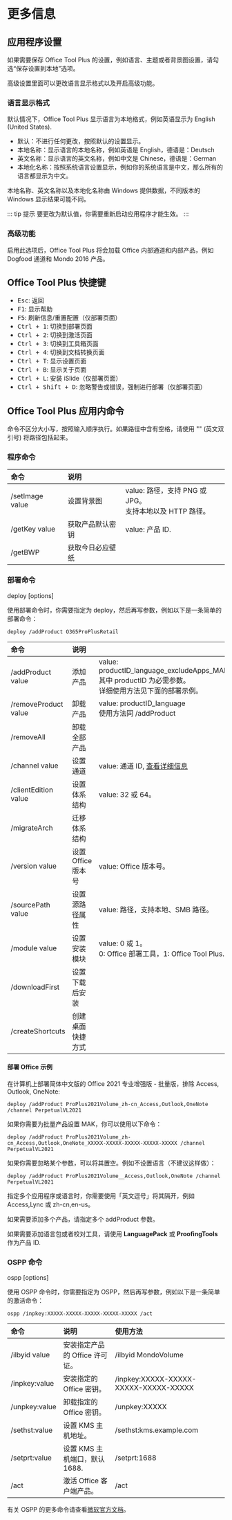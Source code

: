 # 更多信息

## 应用程序设置

如果需要保存 Office Tool Plus 的设置，例如语言、主题或者背景图设置，请勾选“保存设置到本地”选项。

高级设置里面可以更改语言显示格式以及开启高级功能。

### 语言显示格式

默认情况下，Office Tool Plus 显示语言为本地格式，例如英语显示为 English (United States).

- 默认：不进行任何更改，按照默认的设置显示。
- 本地名称：显示语言的本地名称，例如英语是 English，德语是：Deutsch
- 英文名称：显示语言的英文名称，例如中文是 Chinese，德语是：German
- 本地化名称：按照系统语言设置显示，例如你的系统语言是中文，那么所有的语言都显示为中文。

本地名称、英文名称以及本地化名称由 Windows 提供数据，不同版本的 Windows 显示结果可能不同。

::: tip 提示
要更改为默认值，你需要重新启动应用程序才能生效。
:::

### 高级功能

启用此选项后，Office Tool Plus 将会加载 Office 内部通道和内部产品，例如 Dogfood 通道和 Mondo 2016 产品。

## Office Tool Plus 快捷键

- <kbd>Esc</kbd>: 返回
- <kbd>F1</kbd>: 显示帮助
- <kbd>F5</kbd>: 刷新信息/重置配置（仅部署页面）
- <kbd>Ctrl + 1</kbd>: 切换到部署页面
- <kbd>Ctrl + 2</kbd>: 切换到激活页面
- <kbd>Ctrl + 3</kbd>: 切换到工具箱页面
- <kbd>Ctrl + 4</kbd>: 切换到文档转换页面
- <kbd>Ctrl + T</kbd>: 显示设置页面
- <kbd>Ctrl + B</kbd>: 显示关于页面
- <kbd>Ctrl + L</kbd>: 安装 iSlide（仅部署页面）
- <kbd>Ctrl + Shift + D</kbd>: 忽略警告或错误，强制进行部署（仅部署页面）

## Office Tool Plus 应用内命令

命令不区分大小写，按照输入顺序执行。如果路径中含有空格，请使用 "" (英文双引号) 将路径包括起来。

### 程序命令

| 命令 | 说明 |  |
| :-- | :-- | :-- |
| /setImage value | 设置背景图 | value: 路径，支持 PNG 或 JPG。<br>支持本地以及 HTTP 路径。 |
| /getKey value | 获取产品默认密钥 | value: 产品 ID. |
| /getBWP | 获取今日必应壁纸 |  |

### 部署命令

deploy [options]

使用部署命令时，你需要指定为 deploy，然后再写参数，例如以下是一条简单的部署命令：

``` batch
deploy /addProduct O365ProPlusRetail
```

| 命令 | 说明 |  |
| :-- | :-- | :-- |
| /addProduct value | 添加产品 | value: productID_language_excludeApps_MAK<br>其中 productID 为必需参数。<br>详细使用方法见下面的部署示例。 |
| /removeProduct value | 卸载产品 | value: productID_language<br>使用方法同 /addProduct |
| /removeAll | 卸载全部产品 |  |
| /channel value | 设置通道 | value: 通道 ID, [查看详细信息](https://docs.microsoft.com/zh-cn/deployoffice/office-deployment-tool-configuration-options#channel-attribute-part-of-add-element) |
| /clientEdition value | 设置体系结构 | value: 32 或 64。 |
| /migrateArch | 迁移体系结构 |  |
| /version value | 设置 Office 版本号 | value: Office 版本号。 |
| /sourcePath value | 设置源路径属性 | value: 路径，支持本地、SMB 路径。 |
| /module value | 设置安装模块 | value: 0 或 1。<br>0: Office 部署工具，1: Office Tool Plus. |
| /downloadFirst | 设置下载后安装 |  |
| /createShortcuts | 创建桌面快捷方式 |  |

#### 部署 Office 示例

在计算机上部署简体中文版的 Office 2021 专业增强版 - 批量版，排除 Access, Outlook, OneNote:

``` batch
deploy /addProduct ProPlus2021Volume_zh-cn_Access,Outlook,OneNote /channel PerpetualVL2021
```

如果你需要为批量产品设置 MAK，你可以使用以下命令：

``` batch
deploy /addProduct ProPlus2021Volume_zh-cn_Access,Outlook,OneNote_XXXXX-XXXXX-XXXXX-XXXXX-XXXXX /channel PerpetualVL2021
```

如果你需要忽略某个参数，可以将其置空。例如不设置语言（不建议这样做）：

``` batch
deploy /addProduct ProPlus2021Volume__Access,Outlook,OneNote /channel PerpetualVL2021
```

指定多个应用程序或语言时，你需要使用「英文逗号」将其隔开，例如 Access,Lync 或 zh-cn,en-us。

如果需要添加多个产品，请指定多个 addProduct 参数。

如果需要添加语言包或者校对工具，请使用 **LanguagePack** 或 **ProofingTools** 作为产品 ID.

### OSPP 命令

ospp [options]

使用 OSPP 命令时，你需要指定为 OSPP，然后再写参数，例如以下是一条简单的激活命令：

``` batch
ospp /inpkey:XXXXX-XXXXX-XXXXX-XXXXX-XXXXX /act
```

| 命令 | 说明 | 使用方法 |
| :-- | :-- | :-- |
| /ilbyid value | 安装指定产品的 Office 许可证。 | /ilbyid MondoVolume |
| /inpkey:value | 安装指定的 Office 密钥。 | /inpkey:XXXXX-XXXXX-XXXXX-XXXXX-XXXXX |
| /unpkey:value | 卸载指定的 Office 密钥。 | /unpkey:XXXXX |
| /sethst:value | 设置 KMS 主机地址。 | /sethst:kms.example.com |
| /setprt:value | 设置 KMS 主机端口，默认 1688. | /setprt:1688 |
| /act | 激活 Office 客户端产品。 | /act |

有关 OSPP 的更多命令请查看[微软官方文档](https://docs.microsoft.com/zh-cn/deployoffice/vlactivation/tools-to-manage-volume-activation-of-office)。
